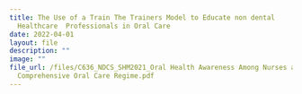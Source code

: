 ```yaml
---
title: The Use of a Train The Trainers Model to Educate non dental
  Healthcare  Professionals in Oral Care
date: 2022-04-01
layout: file
description: ""
image: ""
file_url: /files/C636_​NDCS_SHM2021_Oral Health Awareness Among Nurses and a
  Comprehensive Oral Care Regime.pdf
---
```

